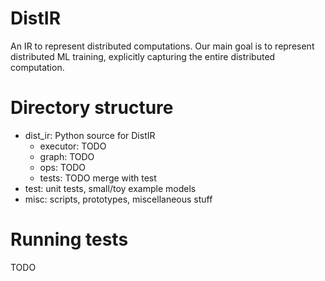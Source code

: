 # DistIR

An IR to represent distributed computations.
Our main goal is to represent distributed ML training, explicitly capturing the entire distributed computation.

# Directory structure

- dist_ir: Python source for DistIR
    - executor: TODO
    - graph: TODO
    - ops: TODO
    - tests: TODO merge with test
- test: unit tests, small/toy example models
- misc: scripts, prototypes, miscellaneous stuff

# Running tests

TODO